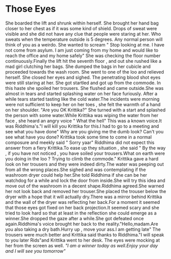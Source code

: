 # Those Eyes

She boarded the lift and shrunk within herself. She brought her hand bag closer to her chest as if it was some kind of shield. Drops of sweat were visible and she did not have any clue that people were staring at her. Who sweats when the temperature outside is 5 degrees. Any normal person will think of you as a weirdo. She wanted to scream " Stop looking at me. I have not come from asylum. I am just coming from my home and would like to reach the office and my home safely" She was checking the floor number continuously.Finally the lift hit the seventh floor , and out she rushed like a mad girl clutching her bags. She dumped the bags in her cubicle and proceeded towards the wash room. She went to one of the loo and relieved herself. She closed her eyes and sighed. The penetrating blood shot eyes were still staring at her. She got startled and got up from the commode. In this haste she spoiled her trousers. She flushed and came outside.She was almost in tears and started splashing water on her face furiously. After a while tears started tasting like the cold water.The incidents were morning were not sufficient to keep her on her toes , she felt the warmth of a hand on her shoulder.
"Are you OK Krittika?"
She turned with a start and splashed the person with some water.While Krittika was wiping the water from her face , she heard an angry voice " What the hell" This was a known voice.It was Riddhima's."I will kill you Krittika for this.I had to go to a meeting and see what you have done" Why are you giving me the dumb look? Can't you see what have you done?
Krittika took some time to come in a normal composure and meekly said " Sorry yaar"
Riddhima did not expect this answer from a fiery Krittika.To ease up they situation , she said " By the way , if you have not noticed , you have soiled your trousers.What on earth were you doing in the loo ? Trying to climb the commode." Krittika gave a hard look on her trousers and they were indeed dirty.The water was peeping out from all the wrong places.She sighed and was contemplating if the washroom dryer could help her.She told Riddhima if she can be her watchdog for a while and lock the door from inside.She will try this idea and move out of the washroom in a decent shape.Riddhima agreed.She warned her not look back and removed her trouser.She placed the trouser below the dryer with a hope that it will actually dry.There was a mirror behind Krittika and the wall of the dryer was reflecting her back.For a moment it seemed that those eyes got fixed on her back projection.It seemed scary and she tried to look hard so that at least in the reflection she could emerge as a winner.She dropped the gaze after a while.She got defeated once again.Riddhima's voice brought her back to the reality."Hello,madam.Are you also taking a dry bath.Hurry up , move your ass.I am getting late"
The trousers were much better and Krittika said thanks to Riddhima."I will speak to you later Rids"and Krittika went to her desk.
The eyes were mocking at her from the screen as well.
*"I am a winner today as well.Enjoy your day and I will see you tomorrow"*


